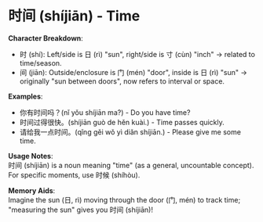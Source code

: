 # **时间 (shíjiān) - Time**

**Character Breakdown**:  
- 时 (shí): Left/side is 日 (rì) "sun", right/side is 寸 (cùn) "inch" → related to time/season.  
- 间 (jiān): Outside/enclosure is 门 (mén) "door", inside is 日 (rì) "sun" → originally "sun between doors", now refers to interval or space.

**Examples**:  
- 你有时间吗？(nǐ yǒu shíjiān ma?) - Do you have time?  
- 时间过得很快。(shíjiān guò de hěn kuài.) - Time passes quickly.  
- 请给我一点时间。(qǐng gěi wǒ yì diǎn shíjiān.) - Please give me some time.

**Usage Notes**:  
时间 (shíjiān) is a noun meaning "time" (as a general, uncountable concept). For specific moments, use 时候 (shíhòu).

**Memory Aids**:  
Imagine the sun (日, rì) moving through the door (门, mén) to track time; "measuring the sun" gives you 时间 (shíjiān)!